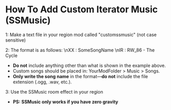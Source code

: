 # How To Add Custom Iterator Music (SSMusic)

1: Make a text file in your region mod called "customssmusic" (not case sensitive)

2: The format is as follows:
\nXX : SomeSongName
\nIR : RW_86 - The Cycle

- **Do not** include anything other than what is shown in the example above.
- Custom songs should be placed in: YourModFolder > Music > Songs.
- **Only write the song name** in the format—**do not** include the file extension (.ogg, .wav, etc.).

3: Use the SSMusic room effect in your region
- **PS: SSMusic only works if you have zero gravity**

